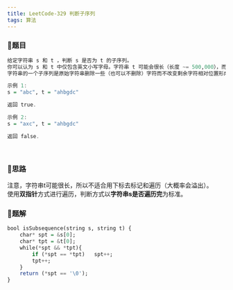 ```yaml
---
title: LeetCode-329 判断子序列
tags: 算法
---
```


### **📝题目**
```haskell
给定字符串 s 和 t ，判断 s 是否为 t 的子序列。
你可以认为 s 和 t 中仅包含英文小写字母。字符串 t 可能会很长（长度 ~= 500,000），而 s 是个短字符串（长度 <=100）。
字符串的一个子序列是原始字符串删除一些（也可以不删除）字符而不改变剩余字符相对位置形成的新字符串。（例如，"ace"是"abcde"的一个子序列，而"aec"不是）。

示例 1:
s = "abc", t = "ahbgdc"

返回 true.

示例 2:
s = "axc", t = "ahbgdc"

返回 false.
```
<br/>

### **📝思路**
注意，字符串t可能很长，所以不适合用下标去标记和遍历（大概率会溢出）。<br/>
使用**双指针**方式进行遍历，判断方式以**字符串s是否遍历完**为标准。
<br/>

### **📝题解**
```haskell
bool isSubsequence(string s, string t) {
    char* spt = &s[0];
    char* tpt = &t[0];
    while(*spt && *tpt){
        if (*spt == *tpt)   spt++;
        tpt++;
    }
    return (*spt == '\0');
}
```